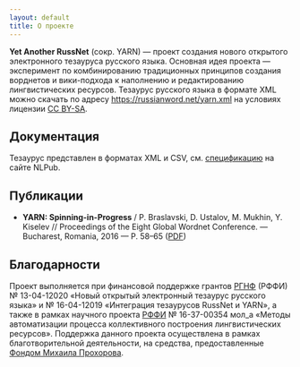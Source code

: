 ```yaml
---
layout: default
title: О проекте
---
```


**Yet Another RussNet** (сокр. YARN) — проект создания нового открытого электронного тезауруса русского языка. Основная идея проекта — эксперимент по комбинированию традиционных принципов создания ворднетов и вики-подхода к наполнению и редактированию лингвистических ресурсов. Тезаурус русского языка в формате XML можно скачать по адресу <https://russianword.net/yarn.xml> на условиях лицензии [CC BY-SA](https://creativecommons.org/licenses/by-sa/4.0/).

## Документация

Тезаурус представлен в форматах XML и CSV, см. [спецификацию](https://nlpub.ru/YARN/Format) на сайте NLPub.

## Публикации

* **YARN: Spinning-in-Progress** / P. Braslavski, D. Ustalov, M. Mukhin, Y. Kiselev // Proceedings of the Eight Global Wordnet Conference. — Bucharest, Romania, 2016 — P. 58–65 ([PDF](http://gwc2016.racai.ro/procedings.pdf#page=67))

## Благодарности

Проект выполняется при финансовой поддержке грантов [РГНФ](http://www.rfh.ru) (РФФИ) № 13-04-12020 «Новый открытый электронный тезаурус русского языка» и № 16-04-12019 «Интеграция тезаурусов RussNet и YARN», а также в рамках научного проекта [РФФИ](http://www.rfbr.ru/rffi/ru/) № 16-37-00354 мол_а «Методы автоматизации процесса коллективного построения лингвистических ресурсов». Поддержка данного проекта осуществлена в рамках благотворительной деятельности, на средства, предоставленные [Фондом Михаила Прохорова](http://www.prokhorovfund.ru/).
